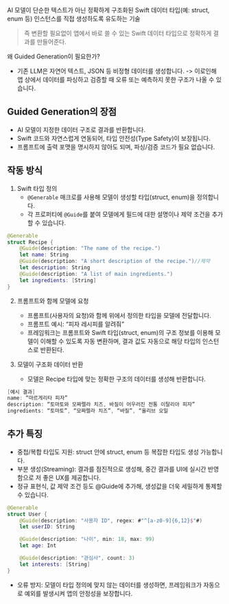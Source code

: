 AI 모델이 단순한 텍스트가 아닌 정확하게 구조화된 Swift 데이터 타입(예: struct, enum 등) 인스턴스를 직접 생성하도록 유도하는 기술
> 즉 변환할 필요없이 앱에서 바로 쓸 수 있는 Swift 데이터 타입으로 정확하게 결과를 만들어준다.

왜 Guided Generation이 필요한가?
- 기존 LLM은 자연어 텍스트, JSON 등 비정형 데이터를 생성합니다.
	-> 이로인해 앱 상에서 데이터를 파싱하고 검증할 때 오류 또는 예측하지 못한 구조가 나올 수 있습니다.

## Guided Generation의 장점
- AI 모델이 지정한 데이터 구조로 결과를 반환합니다.
- Swift 코드와 자연스럽게 연동되어, 타입 안전성(Type Safety)이 보장됩니다.
- 프롬프트에 출력 포맷을 명시하지 않아도 되며, 파싱/검증 코드가 필요 없습니다.
  
## 작동 방식
1. Swift 타입 정의
	-  `@Generable` 매크로를 사용해 모델이 생성할 타입(struct, enum)을 정의합니다.
	-  각 프로퍼티에 `@Guide`를 붙여 모델에게 필드에 대한 설명이나 제약 조건을 추가할 수 있습니다.
```swift
@Generable
struct Recipe {
    @Guide(description: "The name of the recipe.")
    let name: String
    @Guide(description: "A short description of the recipe.")//제약
    let description: String
    @Guide(description: "A list of main ingredients.")
    let ingredients: [String]
}
```

2. 프롬프트와 함께 모델에 요청
	- 프롬프트(사용자의 요청)와 함께 위에서 정의한 타입을 모델에 전달합니다.
	- 프롬프트 예시: “피자 레시피를 알려줘”
	- 프레임워크는 프롬프트와 Swift 타입(struct, enum)의 구조 정보를 이용해 모델이 이해할 수 있도록 자동 변환하며, 결과 값도 자동으로 해당 타입의 인스턴스로 반환된다.

3. 모델이 구조화 데이터 반환
	- 모델은 Recipe 타입에 맞는 정확한 구조의 데이터를 생성해 반환합니다.
```swift
[예시 결과]
name: “마르게리타 피자”
description: “토마토와 모짜렐라 치즈, 바질이 어우러진 전통 이탈리아 피자”
ingredients: “토마토”, “모짜렐라 치즈”, “바질”, “올리브 오일
```
## 추가 특징
- 중첩/복합 타입도 지원: struct 안에 struct, enum 등 복잡한 타입도 생성 가능합니다.
- 부분 생성(Streaming): 결과를 점진적으로 생성해, 중간 결과를 UI에 실시간 반영함으로 저 좋은 UX를 제공합니다.
- 정규 표현식, 값 제약 조건 등도 @Guide에 추가해, 생성값을 더욱 세밀하게 통제할 수 있습니다.
```swift
@Generable
struct User {
    @Guide(description: "사용자 ID", regex: #"^[a-z0-9]{6,12}$"#)
    let userID: String

    @Guide(description: "나이", min: 18, max: 99)
    let age: Int

    @Guide(description: "관심사", count: 3)
    let interests: [String]
}
```

- 오류 방지: 모델이 타입 정의에 맞지 않는 데이터를 생성하면, 프레임워크가 자동으로 예외를 발생시켜 앱의 안정성을 보장합니다.